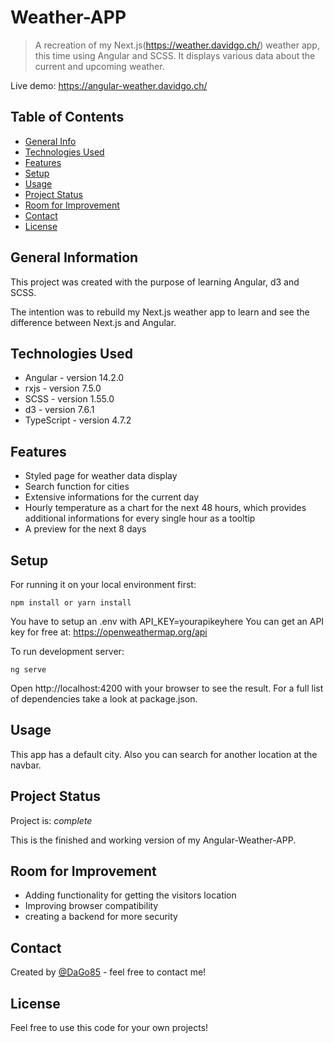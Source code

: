# Weather-APP

> A recreation of my Next.js(https://weather.davidgo.ch/) weather app, this time using Angular and SCSS. It displays various data about the current and upcoming weather.

Live demo: https://angular-weather.davidgo.ch/

## Table of Contents

- [General Info](#general-information)
- [Technologies Used](#technologies-used)
- [Features](#features)
- [Setup](#setup)
- [Usage](#usage)
- [Project Status](#project-status)
- [Room for Improvement](#room-for-improvement)
- [Contact](#contact)
- [License](#license)

## General Information

This project was created with the purpose of learning Angular, d3 and SCSS.

The intention was to rebuild my Next.js weather app to learn and see the difference between Next.js and Angular.

## Technologies Used

- Angular - version 14.2.0
- rxjs - version 7.5.0
- SCSS - version 1.55.0
- d3 - version 7.6.1
- TypeScript - version 4.7.2

## Features

- Styled page for weather data display
- Search function for cities
- Extensive informations for the current day
- Hourly temperature as a chart for the next 48 hours, which provides additional informations for every single hour as a tooltip
- A preview for the next 8 days

## Setup

For running it on your local environment first:

`npm install or yarn install`

You have to setup an .env with API_KEY=yourapikeyhere
You can get an API key for free at: https://openweathermap.org/api

To run development server:

`ng serve`

Open http://localhost:4200 with your browser to see the result.
For a full list of dependencies take a look at package.json.

## Usage

This app has a default city. Also you can search for another location at the navbar.

## Project Status

Project is: _complete_

This is the finished and working version of my Angular-Weather-APP.

## Room for Improvement

- Adding functionality for getting the visitors location
- Improving browser compatibility
- creating a backend for more security

## Contact

Created by [@DaGo85](https://www.github.com/DaGo85/) - feel free to contact me!

## License

Feel free to use this code for your own projects!
